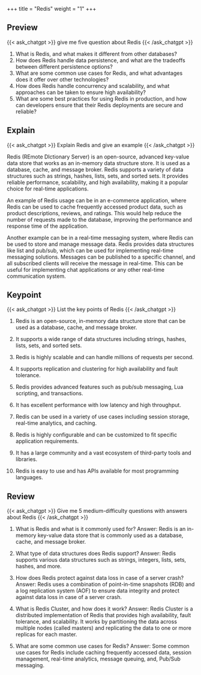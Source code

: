 +++
title = "Redis"
weight = "1"
+++
## Preview
{{< ask_chatgpt >}}
give me five question about Redis
{{< /ask_chatgpt >}}



1. What is Redis, and what makes it different from other databases?
2. How does Redis handle data persistence, and what are the tradeoffs between different persistence options?
3. What are some common use cases for Redis, and what advantages does it offer over other technologies?
4. How does Redis handle concurrency and scalability, and what approaches can be taken to ensure high availability?
5. What are some best practices for using Redis in production, and how can developers ensure that their Redis deployments are secure and reliable?   

## Explain
{{< ask_chatgpt >}}
Explain Redis and give an example
{{< /ask_chatgpt >}}



Redis (REmote DIctionary Server) is an open-source, advanced key-value data store that works as an in-memory data structure store. It is used as a database, cache, and message broker. Redis supports a variety of data structures such as strings, hashes, lists, sets, and sorted sets. It provides reliable performance, scalability, and high availability, making it a popular choice for real-time applications.

An example of Redis usage can be in an e-commerce application, where Redis can be used to cache frequently accessed product data, such as product descriptions, reviews, and ratings. This would help reduce the number of requests made to the database, improving the performance and response time of the application.

Another example can be in a real-time messaging system, where Redis can be used to store and manage message data. Redis provides data structures like list and pub/sub, which can be used for implementing real-time messaging solutions. Messages can be published to a specific channel, and all subscribed clients will receive the message in real-time. This can be useful for implementing chat applications or any other real-time communication system.   

## Keypoint
{{< ask_chatgpt >}}
List the key points of Redis
{{< /ask_chatgpt >}}



1. Redis is an open-source, in-memory data structure store that can be used as a database, cache, and message broker.

2. It supports a wide range of data structures including strings, hashes, lists, sets, and sorted sets.

3. Redis is highly scalable and can handle millions of requests per second.

4. It supports replication and clustering for high availability and fault tolerance.

5. Redis provides advanced features such as pub/sub messaging, Lua scripting, and transactions.

6. It has excellent performance with low latency and high throughput.

7. Redis can be used in a variety of use cases including session storage, real-time analytics, and caching.

8. Redis is highly configurable and can be customized to fit specific application requirements.

9. It has a large community and a vast ecosystem of third-party tools and libraries.

10. Redis is easy to use and has APIs available for most programming languages.   

## Review
{{< ask_chatgpt >}}
Give me 5 medium-difficulty questions with answers about Redis
{{< /ask_chatgpt >}}



1. What is Redis and what is it commonly used for?
Answer: Redis is an in-memory key-value data store that is commonly used as a database, cache, and message broker.

2. What type of data structures does Redis support?
Answer: Redis supports various data structures such as strings, integers, lists, sets, hashes, and more.

3. How does Redis protect against data loss in case of a server crash?
Answer: Redis uses a combination of point-in-time snapshots (RDB) and a log replication system (AOF) to ensure data integrity and protect against data loss in case of a server crash.

4. What is Redis Cluster, and how does it work?
Answer: Redis Cluster is a distributed implementation of Redis that provides high availability, fault tolerance, and scalability. It works by partitioning the data across multiple nodes (called masters) and replicating the data to one or more replicas for each master.

5. What are some common use cases for Redis?
Answer: Some common use cases for Redis include caching frequently accessed data, session management, real-time analytics, message queuing, and, Pub/Sub messaging.   

